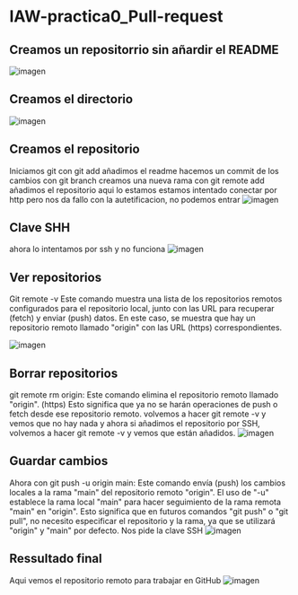 # IAW-practica0_Pull-request

## Creamos un repositorrio sin añardir el README
![imagen](https://github.com/freddy13513/IAW-practica0_Pull-request_documentacion/assets/146179724/b14633e3-a101-4565-b009-dc6c8da15af6)

## Creamos el directorio
![imagen](https://github.com/freddy13513/IAW-practica0_Pull-request_documentacion/assets/146179724/829fccc5-f9ec-4937-b2da-e7a571394db5)

## Creamos el repositorio
Iniciamos git 
con git add añadimos el readme
hacemos un commit de los cambios 
con git branch creamos una nueva rama 
con git remote add añadimos el repositorio 
aqui lo estamos estamos intentado conectar por http pero nos da fallo con la autetificacion, no podemos entrar
![imagen](https://github.com/freddy13513/IAW-practica0_Pull-request_documentacion/assets/146179724/59b7ac44-2694-46dd-a3bc-bee14bbf409d)

## Clave SHH
ahora lo intentamos por ssh y no funciona 
![imagen](https://github.com/freddy13513/IAW-practica0_Pull-request_documentacion/assets/146179724/104ec5f5-46f2-44ac-ba3f-ca9178bcdd76)

## Ver repositorios 
Git remote -v Este comando muestra una lista de los repositorios remotos configurados para el repositorio local, junto con las URL para recuperar (fetch) y enviar (push) datos. En este caso, se muestra que hay un repositorio remoto llamado "origin" con las URL (https) correspondientes.

![imagen](https://github.com/freddy13513/IAW-practica0_Pull-request_documentacion/assets/146179724/c81ca187-84ad-4a5e-8b73-4174da253c03)

## Borrar repositorios 
git remote rm origin: Este comando elimina el repositorio remoto llamado "origin". (https) Esto significa que ya no se harán operaciones de push o fetch desde ese repositorio remoto. 
volvemos a hacer git remote -v y vemos que no hay nada y ahora si añadimos el repositorio por SSH, volvemos a hacer git remote -v y vemos que están añadidos.
![imagen](https://github.com/freddy13513/IAW-practica0_Pull-request_documentacion/assets/146179724/fc6b3979-15cd-465b-aebd-e633cf17b77c)

## Guardar cambios
Ahora con git push -u origin main: Este comando envía (push) los cambios locales a la rama "main" del repositorio remoto "origin". El uso de "-u" establece la rama local "main" para hacer seguimiento de la rama remota "main" en "origin". Esto significa que en futuros comandos "git push" o "git pull", no necesito especificar el repositorio y la rama, ya que se utilizará "origin" y "main" por defecto. Nos pide la clave SSH
![imagen](https://github.com/freddy13513/IAW-practica0_Pull-request_documentacion/assets/146179724/b0484aec-8d9b-4123-9df0-3273de532cc6)

## Ressultado final
Aqui vemos el repositorio remoto para trabajar en GitHub
![imagen](https://github.com/freddy13513/IAW-practica0_Pull-request_documentacion/assets/146179724/3b37e671-3de5-4c28-894d-b730e7df2394)







